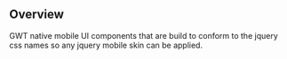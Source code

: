 ## Overview
GWT native mobile UI components that are build to conform to the jquery css names so any jquery mobile skin can be applied.
